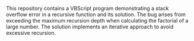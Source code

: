 This repository contains a VBScript program demonstrating a stack overflow error in a recursive function and its solution. The bug arises from exceeding the maximum recursion depth when calculating the factorial of a large number. The solution implements an iterative approach to avoid excessive recursion.